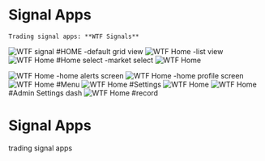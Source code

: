 # Signal **Apps**
    Trading signal apps: **WTF Signals**

![WTF signal](wtf-scr/1-0.png)
#HOME
-default grid view
![WTF Home](wtf-scr/home-1-grid.png)
-list view
![WTF Home](wtf-scr/home-1-list.png)
#Home select
-market select
![WTF Home](wtf-scr/home-1-select-1.png)

![WTF Home](wtf-scr/home-1-select-2.png)
-home alerts screen
![WTF Home](wtf-scr/home-alert.png)
-home profile screen
![WTF Home](wtf-scr/home-profile.png)
#Menu
![WTF Home](wtf-scr/menu.png)
#Settings
![WTF Home](wtf-scr/settings-1.png)
![WTF Home](wtf-scr/settings-2.png)
#Admin Settings dash
![WTF Home](wtf-scr/dash.png)
#record










# Signal Apps
trading signal apps